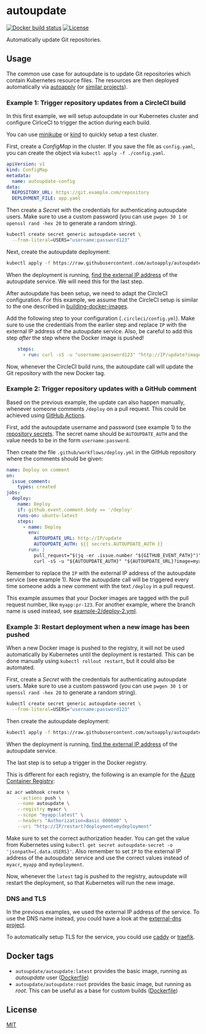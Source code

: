 # autoupdate

[![Docker build status](https://img.shields.io/docker/build/autoapply/autoupdate.svg?style=flat-square)](https://hub.docker.com/r/autoapply/autoupdate/) [![License](https://img.shields.io/badge/license-MIT-blue.svg?style=flat-square)](https://github.com/autoapply/autoupdate/blob/master/LICENSE)

Automatically update Git repositories.

## Usage

The common use case for autoupdate is to update Git repositories which contain Kubernetes resource files.
The resources are then deployed automatically via [autoapply](https://github.com/autoapply/autoapply) (or [similar projects](https://github.com/autoapply/autoapply#related-projects)).

### Example 1: Trigger repository updates from a CircleCI build

In this first example, we will setup autoupdate in our Kubernetes cluster and configure CirlceCI to trigger the action during each build.

You can use [minikube](https://github.com/kubernetes/minikube) or [kind](https://github.com/kubernetes-sigs/kind) to quickly setup a test cluster.

First, create a _ConfigMap_ in the cluster. If you save the file as `config.yaml`, you can create the object via `kubectl apply -f ./config.yaml`.

```yaml
apiVersion: v1
kind: ConfigMap
metadata:
  name: autoupdate-config
data:
  REPOSITORY_URL: https://git.example.com/repository
  DEPLOYMENT_FILE: app.yaml
```

Then create a _Secret_ with the credentials for authenticating autoupdate users.
Make sure to use a custom password (you can use `pwgen 30 1` or `openssl rand -hex 20` to generate a random string).

```sh
kubectl create secret generic autoupdate-secret \
  --from-literal=USERS="username:password123"
```

Next, create the autoupdate deployment:

```sh
kubectl apply -f https://raw.githubusercontent.com/autoapply/autoupdate/master/docs/example-1/autoupdate-1.yaml
```

When the deployment is running, [find the external IP address](https://kubernetes.io/docs/tasks/access-application-cluster/create-external-load-balancer/#finding-your-ip-address) of the autoupdate service. We will need this for the last step.

After autoupdate has been setup, we need to adapt the CircleCI configuration.
For this example, we assume that the CircleCI setup is similar to the one described in [building-docker-images](https://circleci.com/docs/2.0/building-docker-images/).

Add the following step to your configuration (`.circleci/config.yml`).
Make sure to use the credentials from the earlier step and replace `IP` with the external IP address of the autoupdate service.
Also, be careful to add this step _after_ the step where the Docker image is pushed!

```yaml
    steps:
      - run: curl -sS -u "username:password123" "http://IP/update?image=myapp&tag=0.1.${CIRCLE_BUILD_NUM}"
```

Now, whenever the CircleCI build runs, the autoupdate call will update the Git repository with the new Docker tag.

### Example 2: Trigger repository updates with a GitHub comment

Based on the previous example, the update can also happen manually, whenever someone comments `/deploy` on a pull request.
This could be achieved using [GitHub Actions](https://github.com/features/actions).

First, add the autoupdate username and password (see example 1) to the [repository secrets](https://help.github.com/en/github/automating-your-workflow-with-github-actions/virtual-environments-for-github-actions#creating-and-using-secrets-encrypted-variables).
The secret name should be `AUTOUPDATE_AUTH` and the value needs to be in the form `username:password`.

Then create the file `.github/workflows/deploy.yml` in the GitHub repository where the comments should be given:

```yaml
name: Deploy on comment
on:
  issue_comment:
    types: created
jobs:
  deploy:
    name: Deploy
    if: github.event.comment.body == '/deploy'
    runs-on: ubuntu-latest
    steps:
      - name: Deploy
        env:
          AUTOUPDATE_URL: http://IP/update
          AUTOUPDATE_AUTH: ${{ secrets.AUTOUPDATE_AUTH }}
        run: |
          pull_request="$(jq -er .issue.number "${GITHUB_EVENT_PATH}")"
          curl -sS -u "${AUTOUPDATE_AUTH}" "${AUTOUPDATE_URL}?image=myapp&tag=pr-${pull_request}"
```

Remember to replace the `IP` with the external IP address of the autoupdate service (see example 1).
Now the autoupdate call will be triggered every time someone adds a new comment with the text `/deploy` in a pull request.

This example assumes that your Docker images are tagged with the pull request number, like `myapp:pr-123`. For another example, where the branch name is used instead, see [example-2/deploy-2.yml](docs/example-2/deploy-2.yml).

### Example 3: Restart deployment when a new image has been pushed

When a new Docker image is pushed to the registry, it will not be used automatically by Kubernetes until the deployment is restarted.
This can be done manually using `kubectl rollout restart`, but it could also be automated.

First, create a _Secret_ with the credentials for authenticating autoupdate users.
Make sure to use a custom password (you can use `pwgen 30 1` or `openssl rand -hex 20` to generate a random string).

```sh
kubectl create secret generic autoupdate-secret \
  --from-literal=USERS="username:password123"
```

Then create the autoupdate deployment:

```sh
kubectl apply -f https://raw.githubusercontent.com/autoapply/autoupdate/master/docs/example-3/autoupdate.yaml
```

When the deployment is running, [find the external IP address](https://kubernetes.io/docs/tasks/access-application-cluster/create-external-load-balancer/#finding-your-ip-address) of the autoupdate service.

The last step is to setup a trigger in the Docker registry.

This is different for each registry, the following is an example for the [Azure Container Registry](https://azure.microsoft.com/en-us/services/container-registry/):

```sh
az acr webhook create \
    --actions push \
    --name autoupdate \
    --registry myacr \
    --scope "myapp:latest" \
    --headers "Authorization=Basic 000000" \
    --uri "http://IP/restart?deployment=mydeployment"
```

Make sure to set the correct authorization header. You can get the value from Kubernetes using `kubectl get secret autoupdate-secret -o 'jsonpath={.data.USERS}'`.
Also remember to set `IP` to the external IP address of the autoupdate service and use the correct values instead of `myacr`, `myapp` and `mydeployment`.

Now, whenever the `latest` tag is pushed to the registry, autoupdate will restart the deployment, so that Kubernetes will run the new image.

### DNS and TLS

In the previous examples, we used the external IP address of the service.
To use the DNS name instead, you could have a look at the [external-dns project](https://github.com/kubernetes-sigs/external-dns).

To automatically setup TLS for the service, you could use [caddy](https://github.com/caddyserver/caddy) or [traefik](https://github.com/containous/traefik).

## Docker tags

- `autoupdate/autoupdate:latest` provides the basic image, running as _autoupdate_ user ([Dockerfile](build/Dockerfile))
- `autoupdate/autoupdate:root` provides the basic image, but running as _root_. This can be useful as a base for custom builds ([Dockerfile](build/root/Dockerfile))

## License

[MIT](LICENSE)
